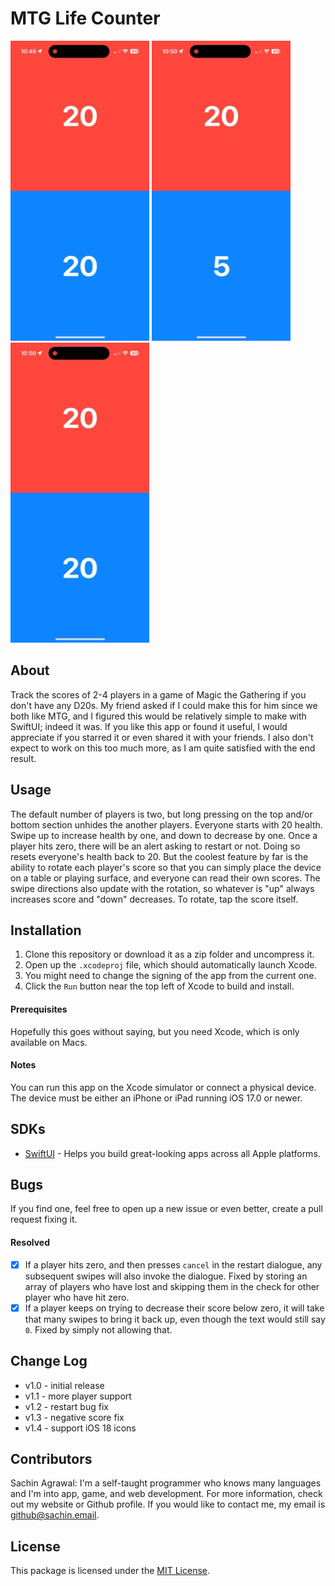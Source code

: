 # MTG Life Counter

![demo1](demo1.gif)
![demo2](demo2.gif)
![demo3](demo3.gif)

## About
Track the scores of 2-4 players in a game of Magic the Gathering if you don't have any D20s. My friend asked if I could make this for him since we both like MTG, and I figured this would be relatively simple to make with SwiftUI; indeed it was. If you like this app or found it useful, I would appreciate if you starred it or even shared it with your friends. I also don't expect to work on this too much more, as I am quite satisfied with the end result.

## Usage
The default number of players is two, but long pressing on the top and/or bottom section unhides the another players. Everyone starts with 20 health. Swipe up to increase health by one, and down to decrease by one. Once a player hits zero, there will be an alert asking to restart or not. Doing so resets everyone's health back to 20. But the coolest feature by far is the ability to rotate each player's score so that you can simply place the device on a table or playing surface, and everyone can read their own scores. The swipe directions also update with the rotation, so whatever is "up" always increases score and "down" decreases. To rotate, tap the score itself.

## Installation
1. Clone this repository or download it as a zip folder and uncompress it.
2. Open up the `.xcodeproj` file, which should automatically launch Xcode.
3. You might need to change the signing of the app from the current one.
4. Click the `Run` button near the top left of Xcode to build and install.

#### Prerequisites
Hopefully this goes without saying, but you need Xcode, which is only available on Macs.

#### Notes
You can run this app on the Xcode simulator or connect a physical device. <br>
The device must be either an iPhone or iPad running iOS 17.0 or newer. <br>

## SDKs
* [SwiftUI](https://developer.apple.com/xcode/swiftui/) - Helps you build great-looking apps across all Apple platforms.

## Bugs
If you find one, feel free to open up a new issue or even better, create a pull request fixing it. 

#### Resolved
- [x] If a player hits zero, and then presses `cancel` in the restart dialogue, any subsequent swipes will also invoke the dialogue. Fixed by storing an array of players who have lost and skipping them in the check for other player who have hit zero.
- [x] If a player keeps on trying to decrease their score below zero, it will take that many swipes to bring it back up, even though the text would still say `0`. Fixed by simply not allowing that.

## Change Log
* v1.0 - initial release
* v1.1 - more player support
* v1.2 - restart bug fix
* v1.3 - negative score fix
* v1.4 - support iOS 18 icons

## Contributors
Sachin Agrawal: I'm a self-taught programmer who knows many languages and I'm into app, game, and web development. For more information, check out my website or Github profile. If you would like to contact me, my email is [github@sachin.email](mailto:github@sachin.email).

## License
This package is licensed under the [MIT License](LICENSE.txt).
